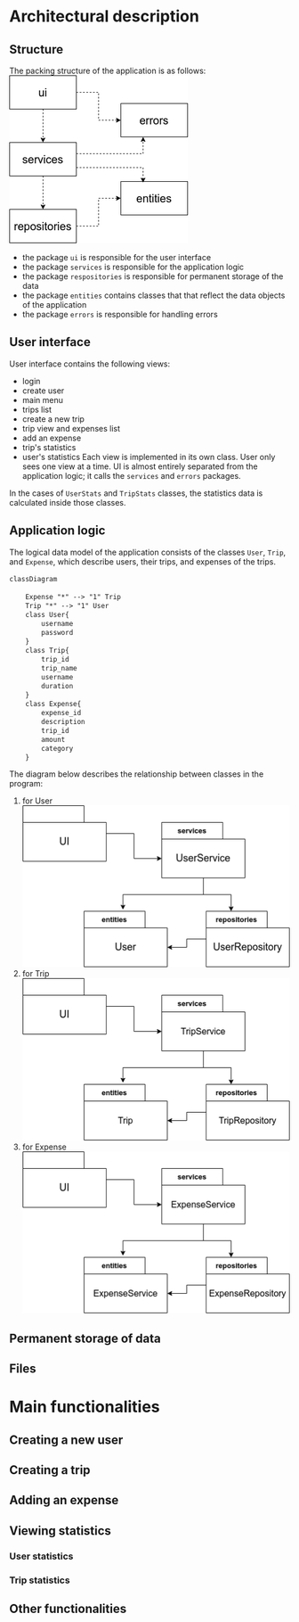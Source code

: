 # Architectural description

## Structure
The packing structure of the application is as follows: </br>
<img src="pictures/subfolders-structure.png"> </br>
- the package `ui` is responsible for the user interface
- the package `services` is responsible for the application logic
- the package `respositories` is responsible for permanent storage of the data
- the package `entities` contains classes that that reflect the data objects of the application
- the package `errors` is responsible for handling errors

## User interface
User interface contains the following views:
- login 
- create user
- main menu
- trips list
- create a new trip
- trip view and expenses list
- add an expense
- trip's statistics
- user's statistics
Each view is implemented in its own class. User only sees one view at a time. UI is almost entirely separated from the application logic; it calls the `services` and `errors` packages. 

In the cases of `UserStats` and `TripStats` classes, the statistics data is calculated inside those classes.  

## Application logic
The logical data model of the application consists of the classes `User`, `Trip`, and `Expense`, which describe users, their trips, and expenses of the trips.

```mermaid
classDiagram
    
    Expense "*" --> "1" Trip
    Trip "*" --> "1" User
    class User{
        username
        password
    }
    class Trip{
        trip_id
        trip_name
        username
        duration
    }
    class Expense{
        expense_id
        description
        trip_id
        amount
        category
    }
```

The diagram below describes the relationship between classes in the program: 
1. for User </br>
<img src="pictures/user-service-diagram.png"> </br>
2. for Trip </br>
<img src="pictures/trip-service-diagram.png"> </br>
3. for Expense </br>
<img src="pictures/expense-service-diagram.png"> </br>

## Permanent storage of data

## Files

# Main functionalities

## Creating a new user

## Creating a trip

## Adding an expense

## Viewing statistics

### User statistics

### Trip statistics

## Other functionalities
